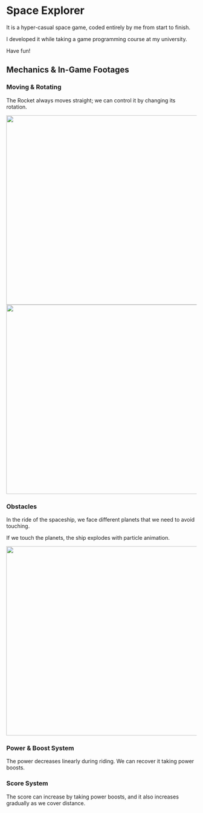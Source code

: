 # Space Explorer

  It is a hyper-casual space game, coded entirely by me from start to finish.
  
  I developed it while taking a game programming course at my university. 
  
  Have fun!


## Mechanics & In-Game Footages

### Moving & Rotating
  The Rocket always moves straight; we can control it by changing its rotation.

  <img src="https://github.com/user-attachments/assets/038d865e-d5cc-4a71-b9bb-7a6b1453c02d" width="750" height="500">

  <img src="https://github.com/user-attachments/assets/72acab65-a53c-45ce-bb8d-a7e10ff16596" width="750" height="500">


### Obstacles
In the ride of the spaceship, we face different planets that we need to avoid touching.

If we touch the planets, the ship explodes with particle animation.

<img src="https://github.com/user-attachments/assets/a181a132-c4d4-45ca-ac40-e49a046cae5d" width="750" height="500">

### Power & Boost System
The power decreases linearly during riding. We can recover it taking power boosts.

### Score System
The score can increase by taking power boosts, and it also increases gradually as we cover distance.

